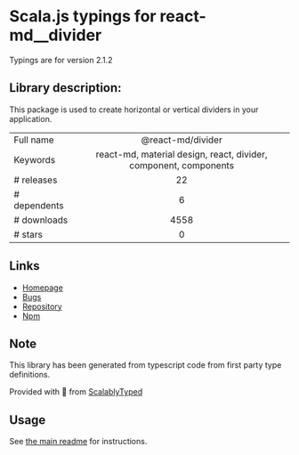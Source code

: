 
# Scala.js typings for react-md__divider

Typings are for version 2.1.2

## Library description:
This package is used to create horizontal or vertical dividers in your application.

|                    |                 |
| ------------------ | :-------------: |
| Full name          | @react-md/divider |
| Keywords           | react-md, material design, react, divider, component, components |
| # releases         | 22 |
| # dependents       | 6 |
| # downloads        | 4558 |
| # stars            | 0 |

## Links
- [Homepage](https://react-md.dev/packages/divider/demos)
- [Bugs](https://github.com/mlaursen/react-md/issues)
- [Repository](https://github.com/mlaursen/react-md)
- [Npm](https://www.npmjs.com/package/%40react-md%2Fdivider)
    


## Note
This library has been generated from typescript code from first party type definitions.

Provided with :purple_heart: from [ScalablyTyped](https://github.com/oyvindberg/ScalablyTyped)

## Usage
See [the main readme](../../readme.md) for instructions.


